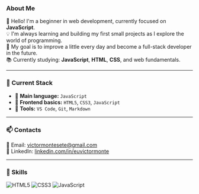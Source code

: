 ### About Me  
👋 Hello! I'm a beginner in web development, currently focused on **JavaScript**.  
💡 I'm always learning and building my first small projects as I explore the world of programming.  
🚀 My goal is to improve a little every day and become a full-stack developer in the future.  
📚 Currently studying: **JavaScript**, **HTML**, **CSS**, and web fundamentals.

---

### 🔧 Current Stack

- 🧠 **Main language:** `JavaScript`
- 🎨 **Frontend basics:** `HTML5`, `CSS3`, `JavaScript`
- 🧰 **Tools:** `VS Code`, `Git`, `Markdown`

---

### 📫 Contacts

📧 Email: [victormontesete@gmail.com](mailto:victormontesete@gmail.com)  
🔗 LinkedIn: [linkedin.com/in/euvictormonte](https://www.linkedin.com/in/euvictormonte/)

---

### 🚀 Skills
![HTML5](https://img.shields.io/badge/HTML5-E34F26?style=for-the-badge&logo=html5&logoColor=white)
![CSS3](https://img.shields.io/badge/CSS3-1572B6?style=for-the-badge&logo=css3&logoColor=white)
![JavaScript](https://img.shields.io/badge/JavaScript-F7DF1E?style=for-the-badge&logo=javascript&logoColor=black)
